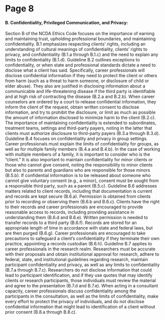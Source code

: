 # Page 8

#### B. Confidentiality, Privileged Communication, and Privacy:

Section B of the NCDA Ethics Code focuses on the importance of earning and maintaining trust, upholding professional boundaries, and maintaining confidentiality. B.1 emphasizes respecting clients’ rights, including an understanding of cultural meanings of confidentiality, clients’ rights to privacy, and confidentiality (B.1.a through B.1.c) and the need to explain any limits to confidentiality (B.1.d). Guideline B.2 outlines exceptions to confidentiality, or when state and professional standards dictate a need to disclose what a client has said. Specifically, career professionals will disclose confidential information if they need to protect the client or others from harm (such as a threat to harm someone, or disclosure of child or elder abuse). They also are justified in disclosing information about a communicable and life-threatening disease if the third party is identifiable and at high risk of contracting the disease (B.2.a and B.2.b). When career counselors are ordered by a court to release confidential information, they inform the client of the request, obtain written consent to disclose information, and try to prohibit the disclosure, or limit as much as possible the amount of information disclosed to minimize harm to the client (B.2.c). The importance of maintaining confidentiality is extended to subordinates, treatment teams, settings and third-party payers, noting in the latter that clients must authorize disclosure to third-party payers (B.3.a through B.3.d). Guideline B.4 focuses on confidentiality and privacy in group settings. Career professionals must explain the limits of confidentiality for groups, as well as for multiple family members (B.4.a and B.4.b). In the case of working with multiple members of a family, it is important to consider who is the “client.” It is also important to maintain confidentiality for minor clients or those who cannot give consent, noting the responsibility to minor clients but also to parents and guardians who are responsible for those minors (B.5.b). If confidential information is to be released about someone who cannot give voluntary consent (e.g., a minor), consent must be sought from a responsible third party, such as a parent (B.5.c). Guideline B.6 addresses matters related to client records, including that documentation is current and records are kept secure (B.6.a). Permission is obtained from clients prior to recording or observing them (B.6.b and B.6.c). Clients have the right to their records and career professionals are encouraged to provide reasonable access to records, including providing assistance in understanding them (B.6.d and B.6.e). Written permission is needed to transfer records to a third party (B.6.f). Records are stored for an appropriate length of time in accordance with state and federal laws, but are then purged (B.6.g). Career professionals are encouraged to take precautions to safeguard a client’s confidentiality if they terminate their own practice, appointing a records custodian (B.6.h). Guideline B.7 applies to career professionals in the research realm. Researchers must be accurate with their proposals and obtain institutional approval for research, adhere to federal, state, and institutional guidelines regarding research, maintain participant confidentiality and privacy, as well as any limits to confidentiality (B.7.a through B.7.c). Researchers do not disclose information that could lead to participant identification, and if they use quotes that may identify clients or research participants, those individuals must review the material and agree to the presentation (B.7.d and B.7.e). When acting in a consultant capacity, career professionals discuss confidentiality among the participants in the consultation, as well as the limits of confidentiality, make every effort to protect the privacy of individuals, and do not disclose confidential information that might lead to identification of a client without prior consent (B.8.a through B.8.c).
